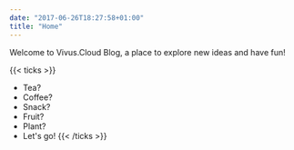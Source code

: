 ```yaml
---
date: "2017-06-26T18:27:58+01:00"
title: "Home"
---
```


Welcome to Vivus.Cloud Blog, a place to explore new ideas and have fun!

{{< ticks >}}

- Tea?
- Coffee?
- Snack?
- Fruit?
- Plant?
- Let's go!
  {{< /ticks >}}
